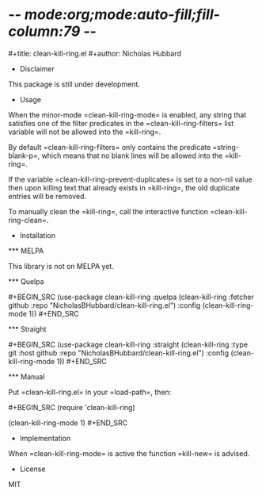 # -*- mode:org;mode:auto-fill;fill-column:79 -*-
#+title: clean-kill-ring.el 
#+author: Nicholas Hubbard

* Disclaimer

This package is still under development.

* Usage

When the minor-mode =clean-kill-ring-mode= is enabled, any string that
satisfies one of the filter predicates in the =clean-kill-ring-filters= list
variable will not be allowed into the =kill-ring=.

By default =clean-kill-ring-filters= only contains the predicate
=string-blank-p=, which means that no blank lines will be allowed into the
=kill-ring=.

If the variable =clean-kill-ring-prevent-duplicates= is set to a non-nil value
then upon killing text that already exists in =kill-ring=, the old duplicate
entries will be removed.

To manually clean the =kill-ring=, call the interactive function
=clean-kill-ring-clean=.

* Installation

*** MELPA

This library is not on MELPA yet.

*** Quelpa

#+BEGIN_SRC
(use-package clean-kill-ring
  :quelpa (clean-kill-ring :fetcher github :repo "NicholasBHubbard/clean-kill-ring.el")
  :config
  (clean-kill-ring-mode 1))
#+END_SRC

*** Straight

#+BEGIN_SRC 
(use-package clean-kill-ring
  :straight (clean-kill-ring :type git :host github :repo "NicholasBHubbard/clean-kill-ring.el")
  :config
  (clean-kill-ring-mode 1))
#+END_SRC

*** Manual

Put =clean-kill-ring.el= in your =load-path=, then:

#+BEGIN_SRC
(require 'clean-kill-ring)

(clean-kill-ring-mode 1)
#+END_SRC

* Implementation

When =clean-kill-ring-mode= is active the function =kill-new= is advised.

* License

MIT
